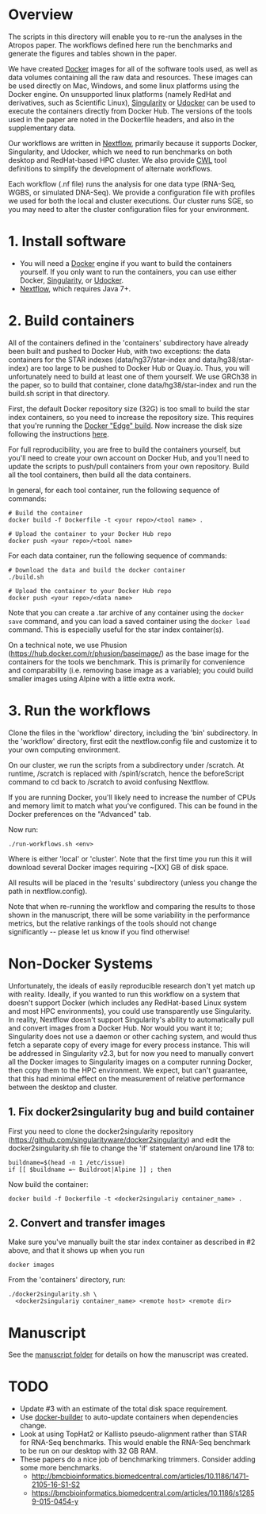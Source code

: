 # Overview

The scripts in this directory will enable you to re-run the analyses in the Atropos paper. The workflows defined here run the benchmarks and generate the figures and tables shown in the paper.

We have created [Docker](https://www.docker.com/) images for all of the software tools used, as well as data volumes containing all the raw data and resources. These images can be used directly on Mac, Windows, and some linux platforms using the Docker engine. On unsupported linux platforms (namely RedHat and derivatives, such as Scientific Linux), [Singularity](http://singularity.lbl.gov/) or [Udocker](https://github.com/indigo-dc/udocker) can be used to execute the containers directly from Docker Hub. The versions of the tools used in the paper are noted in the Dockerfile headers, and also in the supplementary data.

Our workflows are written in [Nextflow](https://www.nextflow.io/index.html), primarily because it supports Docker, Singularity, and Udocker, which we need to run benchmarks on both desktop and RedHat-based HPC cluster. We also provide [CWL](http://www.commonwl.org/) tool definitions to simplify the development of alternate workflows.

Each workflow (.nf file) runs the analysis for one data type (RNA-Seq, WGBS, or simulated DNA-Seq). We provide a configuration file with profiles we used for both the local and cluster executions. Our cluster runs SGE, so you may need to alter the cluster configuration files for your environment.

# 1. Install software

* You will need a [Docker](https://www.docker.com/) engine if you want to build the containers yourself. If you only want to run the containers, you can use either Docker, [Singularity](http://singularity.lbl.gov/), or [Udocker](https://github.com/indigo-dc/udocker).
* [Nextflow](https://www.nextflow.io/index.html), which requires Java 7+.

# 2. Build containers

All of the containers defined in the 'containers' subdirectory have already been built and pushed to Docker Hub, with two exceptions: the data containers for the STAR indexes (data/hg37/star-index and data/hg38/star-index) are too large to be pushed to Docker Hub or Quay.io. Thus, you will unfortunately need to build at least one of them yourself. We use GRCh38 in the paper, so to build that container, clone data/hg38/star-index and run the build.sh script in that directory.

First, the default Docker repository size (32G) is too small to build the star index containers, so you need to increase the repository size. This requires that you're running the [Docker "Edge" build](https://store.docker.com/editions/community/docker-ce-desktop-mac). Now increase the disk size following the instructions [here](https://forums.docker.com/t/increase-docker-container-disk-space-on-os-x/26725/2).

For full reproducibility, you are free to build the containers yourself, but you'll need to create your own account on Docker Hub, and you'll need to update the scripts to push/pull containers from your own repository. Build all the tool containers, then build all the data containers.

In general, for each tool container, run the following sequence of commands:

    # Build the container
    docker build -f Dockerfile -t <your repo>/<tool name> .
    
    # Upload the container to your Docker Hub repo
    docker push <your repo>/<tool name>

For each data container, run the following sequence of commands:

    # Download the data and build the docker container
    ./build.sh
    
    # Upload the container to your Docker Hub repo
    docker push <your repo>/<data name>

Note that you can create a .tar archive of any container using the `docker save` command, and you can load a saved container using the `docker load` command. This is especially useful for the star index container(s).

On a technical note, we use Phusion (https://hub.docker.com/r/phusion/baseimage/) as the base image for the containers for the tools we benchmark. This is primarily for convenience and comparability (i.e. removing base image as a variable); you could build smaller images using Alpine with a little extra work.

# 3. Run the workflows

Clone the files in the 'workflow' directory, including the 'bin' subdirectory. In the 'workflow' directory, first edit the nextflow.config file and customize it to your own computing environment.

On our cluster, we run the scripts from a subdirectory under /scratch. At runtime, /scratch is replaced with /spin1/scratch, hence the beforeScript command to cd back to /scratch to avoid confusing Nextflow.

If you are running Docker, you'll likely need to increase the number of CPUs and memory limit to match what you've configured. This can be found in the Docker preferences on the "Advanced" tab.

Now run:

    ./run-workflows.sh <env>

Where <env> is either 'local' or 'cluster'. Note that the first time you run this it will download several Docker images requiring ~[XX] GB of disk space.

All results will be placed in the 'results' subdirectory (unless you change the path in nextflow.config).

Note that when re-running the workflow and comparing the results to those shown in the manuscript, there will be some variability in the performance metrics, but the relative rankings of the tools should not change significantly -- please let us know if you find otherwise!

# Non-Docker Systems

Unfortunately, the ideals of easily reproducible research don't yet match up with reality. Ideally, if you wanted to run this workflow on a system that doesn't support Docker (which includes any RedHat-based Linux system and most HPC environments), you could use transparently use Singularity. In reality, Nextflow doesn't support Singularity's ability to automatically pull and convert images from a Docker Hub. Nor would you want it to; Singularity does not use a daemon or other caching system, and would thus fetch a separate copy of every image for every process instance. This will be addressed in Singularity v2.3, but for now you need to manually convert all the Docker images to Singularity images on a computer running Docker, then copy them to the HPC environment. We expect, but can't guarantee, that this had minimal effect on the measurement of relative performance between the desktop and cluster.

## 1. Fix docker2singularity bug and build container

First you need to clone the docker2singularity repository (https://github.com/singularityware/docker2singularity) and edit the docker2singularity.sh file to change the 'if' statement on/around line 178 to:

```
buildname=$(head -n 1 /etc/issue)
if [[ $buildname =~ Buildroot|Alpine ]] ; then
```

Now build the container:

```
docker build -f Dockerfile -t <docker2singulariy container_name> .
```

## 2. Convert and transfer images

Make sure you've manually built the star index container as described in #2 above, and that it shows up when you run 

```
docker images
```

From the 'containers' directory, run:

```
./docker2singularity.sh \
  <docker2singulariy container_name> <remote host> <remote dir>
```

# Manuscript

See the [manuscript folder](manuscript/README.md) for details on how the
manuscript was created.

# TODO

* Update #3 with an estimate of the total disk space requirement.
* Use [docker-builder](https://pypi.python.org/pypi/docker_builder) to auto-update containers when dependencies change.
* Look at using TopHat2 or Kallisto pseudo-alignment rather than STAR for RNA-Seq benchmarks. This would enable the RNA-Seq benchmark to be run on our desktop with 32 GB RAM.
* These papers do a nice job of benchmarking trimmers. Consider adding some more benchmarks.
    * http://bmcbioinformatics.biomedcentral.com/articles/10.1186/1471-2105-16-S1-S2
    * https://bmcbioinformatics.biomedcentral.com/articles/10.1186/s12859-015-0454-y

